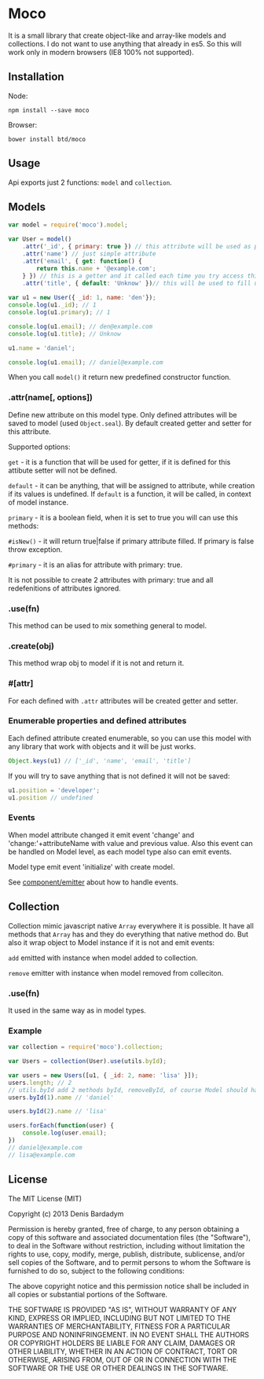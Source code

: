 # Moco

It is a small library that create object-like and array-like models and collections. I do not want to use anything that already in es5. So this will work only in modern browsers (IE8 100% not supported).

## Installation

Node:

	npm install --save moco
    
Browser:

	bower install btd/moco
    
## Usage

Api exports just 2 functions: `model` and `collection`.

## Models

```js
var model = require('moco').model;

var User = model()
	.attr('_id', { primary: true }) // this attribute will be used as primary key
    .attr('name') // just simple attribute
    .attr('email', { get: function() {
 		return this.name + '@example.com';
    } }) // this is a getter and it called each time you try access this model
    .attr('title', { default: 'Unknow' })// this will be used to fill undefined attribute while creation
    
var u1 = new User({ _id: 1, name: 'den'});
console.log(u1._id); // 1
console.log(u1.primary); // 1

console.log(u1.email); // den@example.com
console.log(u1.title); // Unknow

u1.name = 'daniel';

console.log(u1.email); // daniel@example.com
```

When you call `model()` it return new predefined constructor function.

### .attr(name[, options])

Define new attribute on this model type. Only defined attributes will be saved to model (used `Object.seal`). By default created getter and setter for this attribute.

Supported options:

`get` - it is a function that will be used for getter, if it is defined for this attibute setter will not be defined.

`default` - it can be anything, that will be assigned to attribute, while creation if its values is undefined. If `default` is a function, it will be called, in context of model instance.

`primary` - it is a boolean field, when it is set to true you will can use this methods:

`#isNew()` - it will return true|false if primary attribute filled. If primary is false throw exception.

`#primary` - it is an alias for attribute with primary: true.

It is not possible to create 2 attributes with primary: true and all redefenitions of attributes ignored.

### .use(fn)

This method can be used to mix something general to model.

### .create(obj)

This method wrap obj to model if it is not and return it.

### #[attr]

For each defined with `.attr` attributes will be created getter and setter.

### Enumerable properties and defined attributes

Each defined attribute created enumerable, so you can use this model with any library that work with objects and it will be just works.

```js
Object.keys(u1) // ['_id', 'name', 'email', 'title']
```
If you will try to save anything that is not defined it will not be saved:
```js
u1.position = 'developer';
u1.position // undefined
```

### Events

When model attribute changed it emit event 'change' and 'change:'+attributeName with value and previous value. Also this event can be handled on Model level, as each model type also can emit events.

Model type emit event 'initialize' with create model.

See [component/emitter](https://github.com/component/emitter) about how to handle events.

## Collection

Collection mimic javascript native `Array` everywhere it is possible. It have all methods that `Array` has and they do everything that native method do. But also it wrap object to Model instance if it is not and emit events:

`add` emitted with instance when model added to collection.

`remove` emitter with instance when model removed from colleciton.

### .use(fn) 

It used in the same way as in model types.

### Example

```js
var collection = require('moco').collection;

var Users = collection(User).use(utils.byId);

var users = new Users([u1, { _id: 2, name: 'lisa' }]);
users.length; // 2
// utils.byId add 2 methods byId, removeById, of course Model should have primary attribute
users.byId(1).name // 'daniel'

users.byId(2).name // 'lisa'

users.forEach(function(user) {
	console.log(user.email);
})
// daniel@example.com
// lisa@example.com
```

## License

The MIT License (MIT)

Copyright (c) 2013 Denis Bardadym

Permission is hereby granted, free of charge, to any person obtaining a copy
of this software and associated documentation files (the "Software"), to deal
in the Software without restriction, including without limitation the rights
to use, copy, modify, merge, publish, distribute, sublicense, and/or sell
copies of the Software, and to permit persons to whom the Software is
furnished to do so, subject to the following conditions:

The above copyright notice and this permission notice shall be included in
all copies or substantial portions of the Software.

THE SOFTWARE IS PROVIDED "AS IS", WITHOUT WARRANTY OF ANY KIND, EXPRESS OR
IMPLIED, INCLUDING BUT NOT LIMITED TO THE WARRANTIES OF MERCHANTABILITY,
FITNESS FOR A PARTICULAR PURPOSE AND NONINFRINGEMENT. IN NO EVENT SHALL THE
AUTHORS OR COPYRIGHT HOLDERS BE LIABLE FOR ANY CLAIM, DAMAGES OR OTHER
LIABILITY, WHETHER IN AN ACTION OF CONTRACT, TORT OR OTHERWISE, ARISING FROM,
OUT OF OR IN CONNECTION WITH THE SOFTWARE OR THE USE OR OTHER DEALINGS IN
THE SOFTWARE.
